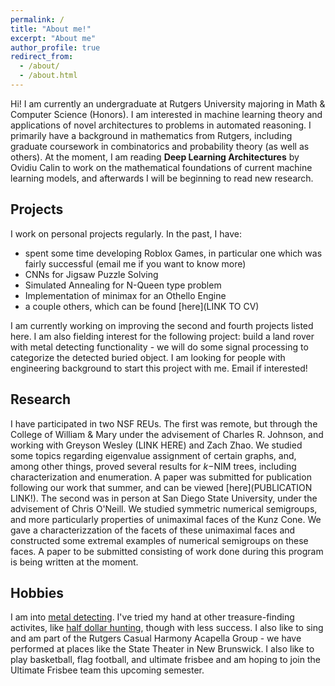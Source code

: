 ```yaml
---
permalink: /
title: "About me!"
excerpt: "About me"
author_profile: true
redirect_from: 
  - /about/
  - /about.html
---
```


Hi! I am currently an undergraduate at Rutgers University majoring in Math & Computer Science (Honors). I am interested in machine learning theory and applications of novel architectures to problems in automated reasoning. I primarily have a background in mathematics from Rutgers, including graduate coursework in combinatorics and probability theory (as well as others). At the moment, I am reading **Deep Learning Architectures** by Ovidiu Calin to work on the mathematical foundations of current machine learning models, and afterwards I will be beginning to read new research. 

Projects
--------
I work on personal projects regularly. In the past, I have:
- spent some time developing Roblox Games, in particular one which was fairly successful (email me if you want to know more)
- CNNs for Jigsaw Puzzle Solving
- Simulated Annealing for N-Queen type problem
- Implementation of minimax for an Othello Engine
- a couple others, which can be found [here](LINK TO CV)

I am currently working on improving the second and fourth projects listed here. I am also fielding interest for the following project: build a land rover with metal detecting functionality - we will do some signal processing to categorize the detected buried object. I am looking for people with engineering background to start this project with me. Email if interested!

Research
--------
I have participated in two NSF REUs. The first was remote, but through the College of William & Mary under the advisement of Charles R. Johnson, and working with Greyson Wesley (LINK HERE) and Zach Zhao. We studied some topics regarding eigenvalue assignment of certain graphs, and, among other things, proved several results for $k-$NIM trees, including characterization and enumeration. A paper was submitted for publication following our work that summer, and can be viewed [here](PUBLICATION LINK!). The second was in person at San Diego State University, under the advisement of Chris O'Neill. We studied symmetric numerical semigroups, and more particularly properties of unimaximal faces of the Kunz Cone. We gave a characterizzation of the facets of these unimaximal faces and constructed some extremal examples of numerical semigroups on these faces. A paper to be submitted consisting of work done during this program is being written at the moment.

Hobbies
-------
I am into [metal detecting](URL). I've tried my hand at other treasure-finding activites, like [half dollar hunting](https://www.youtube.com/watch?v=xOtxPThNUZI), though with less success. I also like to sing and am part of the Rutgers Casual Harmony Acapella Group - we have performed at places like the State Theater in New Brunswick. I also like to play basketball, flag football, and ultimate frisbee and am hoping to join the Ultimate Frisbee team this upcoming semester.
